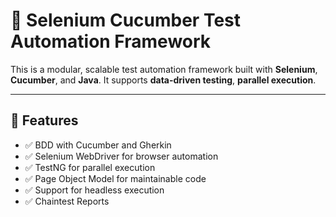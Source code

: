 # 🧪 Selenium Cucumber Test Automation Framework

This is a modular, scalable test automation framework built with **Selenium**, **Cucumber**, and **Java**. It supports **data-driven testing**, **parallel execution**.

---

## 🚀 Features

- ✅ BDD with Cucumber and Gherkin
- ✅ Selenium WebDriver for browser automation
- ✅ TestNG for parallel execution
- ✅ Page Object Model for maintainable code
- ✅ Support for headless execution
- ✅ Chaintest Reports
